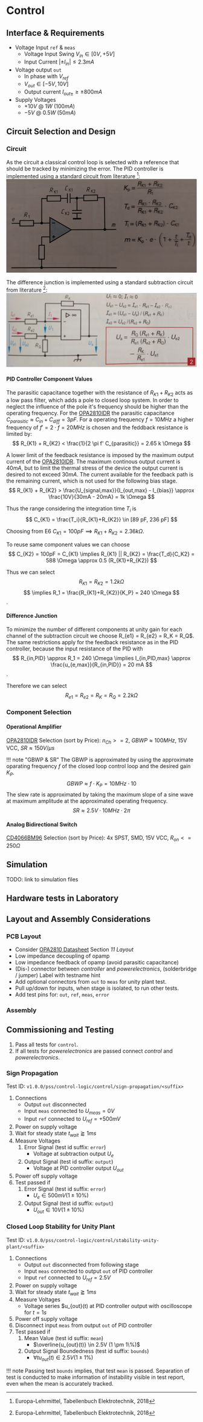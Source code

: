 Control
=======

Interface & Requirements
------------------------

- Voltage Input `ref` & `meas`
    - Voltage Input Swing $V_{in} \in [0V, +5V]$
    - Input Current $| \pm I_{in} | \leq 2.3mA$
- Voltage output `out`
    - In phase with $V_{ref}$
    - $V_{out} \in [-5V, 10V]$
    - Output current $I_{out \pm} \geq \pm 800 mA$
- Supply Voltages
    - $+10V$ @ $1W$ ($100mA$)
    - $-5V$ @ $0.5W$ ($50mA$)

Circuit Selection and Design
----------------------------

### Circuit

As the circuit a classical control loop is selected with a reference that should
be tracked by minimizing the error.
The PID controller is implemented using a standard circuit from literature [^TB]:
![PID Controller Circuit](./pid_circuit.png)

The difference junction is implemented using a standard subtraction circuit
from literature [^TB]: ![Subtraction Circuit](./subtraction_circuit.png)

[^TB]: Europa-Lehrmittel, Tabellenbuch Elektrotechnik, 2018

#### PID Controller Component Values

The parasitic capacitance together with the resistance of $R_{K1} + R_{K2}$ acts
as a low pass filter, which adds a pole to closed loop system. In order to
neglect the influence of the pole it's frequency should be higher than the
operating frequency. For the [OPA2810IDR] the parasitic capacitance
$C_{parasitic} \approx C_{in} + C_{diff} = 3 pF$. For a operating frequency $f
= 10 MHz$ a higher frequency of $f' = 2 \cdot f = 20 MHz$ is chosen and the
feddback resistance is limited by:
$$ R_{K1} + R_{K2} < \frac{1}{2 \pi f' C_{parasitic}} = 2.65 k \Omega $$

A lower limit of the feedback resistance is imposed by the maximum output
current of the [OPA2810IDR]. The maximum continous output current is $40mA$,
but to limit the thermal stress
of the device the output current is desired to not exceed $30mA$. The current
available for the feedback path is the remaining current, which is not used for
the following bias stage.
$$ R_{K1} + R_{K2} > \frac{U_{signal,max}}{I_{out,max} - I_{bias}} \approx
\frac{10V}{30mA - 20mA} = 1k \Omega $$

Thus the range considering the integration time $T_i$ is
$$ C_{K1} = \frac{T_i}{R_{K1}+R_{K2}} \in [89 pF, 236 pF] $$

Choosing from E6 $C_{K1} = 100pF \implies R_{K1}+R_{K2} = 2.36 k \Omega$.

To reuse same component values we can choose
$$ C_{K2} = 100pF = C_{K1} \implies
R_{K1} || R_{K2} = \frac{T_d}{C_K2} = 588 \Omega \approx 0.5 (R_{K1}+R_{K2}) $$

Thus we can select $$ R_{K1} = R_{K2} = 1.2 k \Omega $$
$$ \implies R_1 = \frac{R_{K1}+R_{K2}}{K_P} = 240 \Omega $$.

#### Difference Junction

To minimize the number of different components at unity gain for each channel
of the subtraction circuit we choose R_{e1} = R_{e2} = R_K = R_Q$.
The same restrictions apply for the feedback resistance as in the PID
controller, because the input resistance of the PID with
$$ R_{in,PID} \approx R_1 = 240 \Omega \implies I_{in,PID,max} \approx
\frac{u_{e,max}}{R_{in,PID}} = 20 mA $$.

Therefore we can select
$$ R_{e1} = R_{e2} = R_K = R_Q = 2.2 k \Omega $$

### Component Selection

#### Operational Amplifier

[OPA2810IDR] Selection (sort by Price): $n_{Ch} >= 2$, $GBWP
\approx 100 MHz$, 15V VCC, $SR \approx 150 V / \mu s$

!!! note "GBWP & SR"
    The GBWP is approximated by using the approximate oparating frequency $f$ of
    the closed loop control loop and the desired gain $K_P$.
    $$ GBWP \approx f \cdot K_P = 10 MHz \cdot 10 $$
    The slew rate is approximated by taking the maximum slope of a sine wave at
    maximum amplitude at the approximated operating frequency. $$ SR \approx 2.5V
    \cdot 10 MHz \cdot 2 \pi $$

[OPA2810IDR]: https://mou.sr/3X9Oofi

#### Analog Bidirectional Switch

[CD4066BM96] Selection (sort by Price): 4x SPST, SMD, 15V VCC,
$R_{on} <= 250 \Omega$

[CD4066BM96]: https://mou.sr/3MQOnJI

Simulation
----------

TODO: link to simulation files

Hardware tests in Laboratory
----------------------------

Layout and Assembly Considerations
----------------------------------

### PCB Layout

- Consider [OPA2810 Datasheet] Section _11 Layout_
- Low impedance decoupling of opamp
- Low impedance feedback of opamp (avoid parasitic capacitance)
- (Dis-) connector between _controller_ and _powerelectronics_, (solderbridge /
  jumper) Label with testname hint
- Add optional connectors from `out` to `meas` for unity plant test.
- Pull up/down for inputs, when stage is isolated, to run other tests.
- Add test pins for: `out`, `ref`, `meas`, `error`

[OPA2810 Datasheet]: <../../../datasheet/opa2810.pdf>

### Assembly

Commissioning and Testing
-------------------------

1. Pass all tests for `control`.
2. If all tests for _powerelectronics_ are passed connect _control_ and
   _powerelectronics_.

### Sign Propagation

Test ID: `v1.0.0/pss/control-logic/control/sign-propagation/<suffix>`

1. Connections
    - Output `out` disconnected
    - Input `meas` connected to $U_{meas} = 0V$
    - Input `ref` connected to $U_{ref} = +500mV$
2. Power on supply voltage
3. Wait for steady state $t_{wait} \gtrapprox 1ms$
4. Measure Voltages
    1. Error Signal (test id suffix: `error`)
        - Voltage at subtraction output $U_{e}$
    2. Output Signal (test id suffix: `output`)
        - Voltage at PID controller output $U_{out}$
5. Power off supply voltage
6. Test passed if
    1. Error Signal (test id suffix: `error`)
        - $U_{e} \in 500mV (1 \pm 10\%)$
    2. Output Signal (test id suffix: `output`)
        - $U_{out} \in 10V (1 \pm 10\%)$

### Closed Loop Stability for Unity Plant

Test ID: `v1.0.0/pss/control-logic/control/stability-unity-plant/<suffix>`

1. Connections
    - Output `out` disconnected from following stage
    - Input `meas` connected to output `out` of PID controller
    - Input `ref` connected to $U_{ref} = 2.5V$
2. Power on supply voltage
3. Wait for steady state $t_{wait} \gtrapprox 1ms$
4. Measure Voltages
      - Voltage series $u_{out}(t) at PID controller output with oscilloscope
      for $t = 1s$
5. Power off supply voltage
6. Disconnect input `meas` from output `out` of PID controller
7. Test passed if
    1. Mean Value (test id suffix: `mean`)
        - $\overline{u_{out}(t)} \in 2.5V (1 \pm 1\%)$
    2. Output Signal Boundedness (test id suffix: `bounds`)
        - $\forall t u_{out}(t) \in 2.5V (1 \pm 1\%)$

!!! note
    Passing test `bounds` implies, that test `mean` is passed. Separation of
    test is conducted to make information of instability visible in test report,
    even when the mean is accurately tracked.
